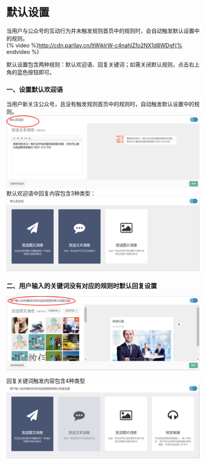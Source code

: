 # 默认设置

当用户与公众号的互动行为并未触发规则首页中的规则时，会自动触发默认设置中的规则。  
{% video %}http://cdn.parllay.cn/ltWjklrW-c4nahlZfo2NX1d8WDgf{% endvideo %}

默认设置包含两种规则：默认欢迎语、回复关键词；如需关闭默认规则，点击右上角的蓝色按钮即可。

### 一、设置默认欢迎语

当用户新关注公众号，且没有触发规则首页中的规则时，自动触发默认设置中的规则。
![](/assets/1516351879%281%29.png)
默认欢迎语中回复内容包含3种类型：
![](/assets/1516352106%281%29.png)

### 二、用户输入的关键词没有对应的规则时默认回复设置
![](/assets/1516352255%281%29.png)

回复关键词触发内容包含4种类型
![](/assets/1516352340%281%29.png)

